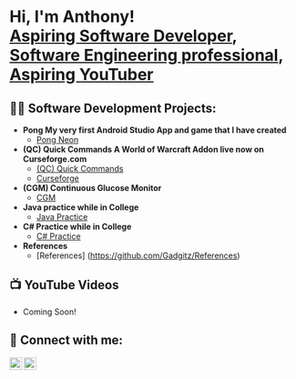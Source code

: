 <h1>Hi, I'm Anthony! <br/><a href="https://github.com/Gadgitz">Aspiring Software Developer</a>, <a href="https://www.linkedin.com/in/anthony-chipner-20104726a/">Software Engineering professional</a>, <a href="http://www.youtube.com/@GadgitzGadgets">Aspiring YouTuber</a></h1>

<h2>👨‍💻 Software Development Projects:</h2>

- <b>Pong My very first Android Studio App and game that I have created</b>
  - [Pong Neon](https://github.com/Gadgitz/Pong)
- <b>(QC) Quick Commands A World of Warcraft Addon live now on Curseforge.com</b>
  - [(QC) Quick Commands](https://github.com/Gadgitz/QuickCommands-Addon)
  - [Curseforge](https://www.curseforge.com/wow/addons/qc-quick-commands)
- <b>(CGM) Continuous Glucose Monitor</b>
  - [CGM](https://github.com/Gadgitz/ContinuousGlucoseMonitor)
- <b>Java practice while in College</b>
  - [Java Practice](https://github.com/Gadgitz/Java-Projects)
- <b>C# Practice while in College</b>
  - [C# Practice](https://github.com/Gadgitz/C-Sharp-Projects)
- <b>References</b>
  - [References] (https://github.com/Gadgitz/References)

<h2>📺 YouTube Videos</h2>

- Coming Soon!

<h2> 🤳 Connect with me:</h2>

[<img align="left" alt="AnthonyChipner | YouTube" width="22px" src="https://cdn.jsdelivr.net/npm/simple-icons@v3/icons/youtube.svg" />][youtube]
[<img align="left" alt="AnthonyChipner | LinkedIn" width="22px" src="https://cdn.jsdelivr.net/npm/simple-icons@v3/icons/linkedin.svg" />][linkedin]

[youtube]: http://www.youtube.com/@GadgitzGadgets
[linkedin]: www.linkedin.com/in/anthony-chipner-20104726a

